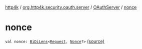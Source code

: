 [http4k](../../index.md) / [org.http4k.security.oauth.server](../index.md) / [OAuthServer](index.md) / [nonce](./nonce.md)

# nonce

`val nonce: `[`BiDiLens`](../../org.http4k.lens/-bi-di-lens/index.md)`<`[`Request`](../../org.http4k.core/-request/index.md)`, `[`Nonce`](../../org.http4k.security.openid/-nonce/index.md)`?>` [(source)](https://github.com/http4k/http4k/blob/master/http4k-security-oauth/src/main/kotlin/org/http4k/security/oauth/server/OAuthServer.kt#L100)